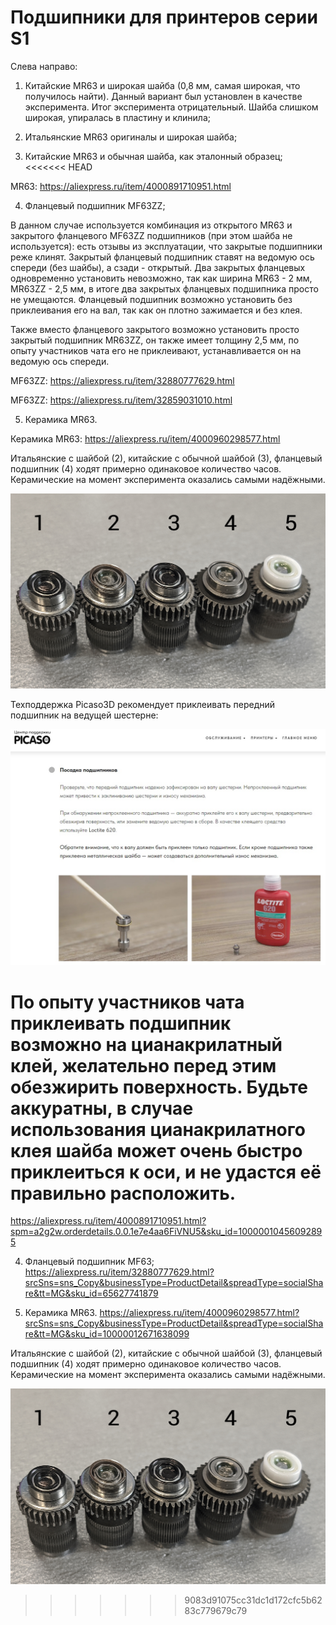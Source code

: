 # Подшипники для принтеров серии S1

Слева направо:

1. Китайские MR63 и широкая шайба (0,8 мм, самая широкая, что получилось найти). Данный вариант был установлен в качестве эксперимента. Итог эксперимента отрицательный. Шайба слишком широкая, упиралась в пластину и клинила;

2. Итальянские MR63 оригиналы и широкая шайба;

3. Китайские MR63 и обычная шайба, как эталонный образец;
<<<<<<< HEAD

MR63: https://aliexpress.ru/item/4000891710951.html

4. Фланцевый подшипник MF63ZZ;

В данном случае используется комбинация из открытого MR63 и закрытого фланцевого MF63ZZ подшипников (при этом шайба не используется): есть отзывы из эксплуатации, что закрытые подшипники реже клинят. Закрытый фланцевый подшипник ставят на ведомую ось спереди (без шайбы), а сзади - открытый. Два закрытых фланцевых одновременно установить невозможно, так как ширина MR63 - 2 мм, MR63ZZ - 2,5 мм, в итоге два закрытых фланцевых подшипника просто не умещаются. Фланцевый подшипник возможно установить без приклеивания его на вал, так как он плотно зажимается и без клея.

Также вместо фланцевого закрытого возможно установить просто закрытый подшипник MR63ZZ, он также имеет толщину 2,5 мм, по опыту участников чата его не приклеивают, устанавливается он на ведомую ось спереди.

MF63ZZ: https://aliexpress.ru/item/32880777629.html

MF63ZZ: https://aliexpress.ru/item/32859031010.html

5. Керамика MR63.

Керамика MR63: https://aliexpress.ru/item/4000960298577.html


Итальянские с шайбой (2), китайские с обычной шайбой (3), фланцевый подшипник (4) ходят примерно одинаковое количество часов. Керамические на момент эксперимента оказались самыми надёжными.


![Подшипники_Ы1](./img/Подшипники_Ы1.jpg)


Техподдержка Picaso3D рекомендует приклеивать передний подшипник на ведущей шестерне:

![Центр_поддержки_посадка_подшипников](./img/Центр_поддержки_посадка_подшипников.jpg)

По опыту участников чата приклеивать подшипник возможно на цианакрилатный клей, желательно перед этим обезжирить поверхность. Будьте аккуратны, в случае использования цианакрилатного клея шайба может очень быстро приклеиться к оси, и не удастся её правильно расположить.
=======
https://aliexpress.ru/item/4000891710951.html?spm=a2g2w.orderdetails.0.0.1e7e4aa6FiVNU5&sku_id=10000010456092895

4. Фланцевый подшипник MF63;
https://aliexpress.ru/item/32880777629.html?srcSns=sns_Copy&businessType=ProductDetail&spreadType=socialShare&tt=MG&sku_id=65627741879

5. Керамика MR63.
https://aliexpress.ru/item/4000960298577.html?srcSns=sns_Copy&businessType=ProductDetail&spreadType=socialShare&tt=MG&sku_id=10000012671638099

Итальянские с шайбой (2), китайские с обычной шайбой (3), фланцевый подшипник (4) ходят примерно одинаковое количество часов. Керамические на момент эксперимента оказались самыми надёжными.

![Подшипники_Ы1](./img/Подшипники_Ы1.jpg)
>>>>>>> 9083d91075cc31dc1d172cfc5b6283c779679c79
